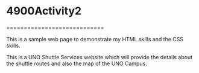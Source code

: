 # 4900Activity2
============================

This is a sample web page to demonstrate my HTML skills and the CSS skills.

This is a UNO Shuttle Services website which will provide the details about the shuttle routes and also the map of the UNO Campus.

